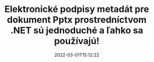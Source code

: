 ---
############################# Static ############################
layout: "auto-gen-signature"
date: 2022-03-01T15:12:22
draft: false
operation: Sign
signaturetype: Metadata
fileformat: Pptx
productName: .NET
lang: sk
productCode: net
otherformats: pdf doc docx docm dot dotm dotx odt ott rtf xls xlsx xlsm xlsb csv ods ots xltx xltm ppt pptx pps ppsx odp otp potx potm pptm ppsm png jpg bmp gif tiff svg webp wmf
breadcrumb: Put Metadata signature on Pptx for C#

############################# Head ############################
head_title: "Pripojte elektronické podpisy metadát k dokumentom Pptx cez C#"
head_description: "Použite metadáta ako skryté elektronické podpisy vo svojich dokumentoch Pptx pomocou niekoľkých riadkov kódu C#. Použite rozhranie GroupDocs Document Signature API na elektronické podpisovanie obchodných dokumentov a súborov pomocou informácií o metadátach."

############################# Header ############################
title: "Elektronické podpisy metadát pre dokument Pptx prostredníctvom .NET sú jednoduché a ľahko sa používajú!"
description: "ePodpíšte svoje dokumenty a zmluvy Pptx so skrytými položkami metadát. Vytvárajte metadáta pre súbory PDF, dokumenty MS Word, zošity MS Excel, prezentácie MS PowerPoint a rôzne obrazové formáty bez problémov a navyše s kódovaním."
bg_image: "https://cms.admin.containerize.com/templates/aspose/App_Themes/V3/images/bg/header1.png"
bg_overlay: false
button:
    enable: true

############################# SubMenu ############################
submenu:
    enable: true

    left:
        img_alt: "GroupDocs.Signature for .NET"
        image: "https://cms.admin.containerize.com/templates/groupdocs/images/product-logos/90x90-noborder/groupdocs-signature-net.png"
        product: "GroupDocs.Signature"
        platform: ".NET"



############################# About ############################
about:
    enable: true
    title: "O rozhraní API pre podpisy metadát GroupDocs.Signature for .NET"
    content: |
        [GroupDocs.Signature for .NET](https://products.groupdocs.com/signature/net/) je obľúbené rozhranie API na elektronické podpisovanie digitálnych dokumentov. K dispozícii sú podpisy ako texty, obrázky, digitálne certifikáty, čiarové kódy, QR kódy, pečiatky alebo metadáta. Podpisy možno umiestniť do súborov PDF, dokumentov MS Word, zošitov MS Excel, prezentácií MS PowerPoint, súborov Adobe Photoshop a rôznych formátov obrázkov. Zákazníci môžu podpísať svoj dokument a aktualizovať, vyhľadávať, overovať, mazať alebo zobrazovať elektronické podpisy, ktoré boli vložené do týchto dokumentov. Okrem toho je k dispozícii veľa možností na prispôsobenie podpisov.
    

############################# Steps ############################
steps:
    enable: true
    title_left: "Kroky na podpísanie Pptx pomocou Metadata v C#"
    content_left: |
        [GroupDocs.Signature for .NET](https://products.groupdocs.com/signature/net/) poskytuje možnosť rýchlo a jednoducho podpisovať dokumenty Pptx pomocou podpisov Metadata.
        
        * Vytvorte inštanciu triedy Signature poskytujúcej súbor Pptx, ktorý sa má podpisovať ako cesta alebo prúd pamäte
        * Instanciujte triedu SignOptions a nastavte všetky požadované údaje.
        * Vyvolajte metódu Signature.Sign() odovzdajúc výstupný súbor Pptx alebo prúd pamäte

    title_right: " Požiadavky na systém"
    content_right: |
        GroupDocs.Signature for .NET sú podporované na všetkých hlavných platformách a operačných systémoch. Pred spustením nižšie uvedeného kódu sa uistite, že máte vo svojom systéme nainštalované nasledujúce predpoklady.

        * Operačné systémy: Microsoft Windows, Linux, MacOS
        * Vývojové prostredia: Microsoft Visual Studio, Xamarin, MonoDevelop
        * Frameworks: .NET Framework, .NET Standard, .NET Core, Mono
        * Získajte najnovší GroupDocs.Signature for .NET od [Nuget](https://www.nuget.org/packages/groupdocs.signature)
         
    code: |
        ```csharp    
        
        // Set up input Pptx file
        string filePath = "input.pptx";
        // Set up output file
        string outputFilePath = "output.pptx";

        // Instantiate Signature for input file
        using (var signature = new GroupDocs.Signature.Signature(filePath))
        {
                // instantiate metadata signing options
                var options = new MetadataSignOptions();

                // setup Author property
                PresentationMetadataSignature mdSign_Author = new PresentationMetadataSignature("Author", "Mr.Scherlock Holmes");// String value
                options.Signatures.Add(mdSign_Author);
                // setup document data
                PresentationMetadataSignature mdSign_DocData = new PresentationMetadataSignature("CreatedOn", DateTime.Now);// Datetime value
                options.Signatures.Add(mdSign_DocData);
                // setup document id
                PresentationMetadataSignature mdSign_DocId = new PresentationMetadataSignature("DocumentId", 123456);// Integer value
                options.Signatures.Add(mdSign_DocId);
                
                // sign Pptx document
                SignResult result = signature.Sign(outputFilePath, options);
        }

        ```

############################# Demos ############################
demos:
    enable: true
    title: "Podpisovanie dokumentov Pptx pomocou živej ukážky Metadata"
    content: |
       Podpíšte súbor Pptx pomocou rôznych podpisov práve teraz na webovej lokalite [GroupDocs.Signature App](https://products.groupdocs.app/signature/family). Bezplatné online demo na vás čaká.          

############################# More Formats ############################
more_formats:
    enable: true
    title: "Ďalšie podporované podpisy Metadata pre C#"
    content: |
        "Pptx môžete podpísať aj inými typmi podpisov. Pozrite si zoznam nižšie."
    format: 
       
       
back_to_top:
    enable: true
---